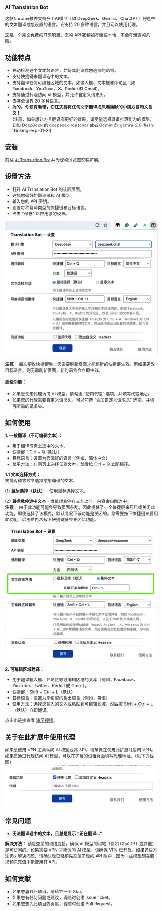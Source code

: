 ### AI Translation Bot

这款Chrome插件支持多个AI模型（如 DeepSeek、Gemini、ChatGPT）将选中的文本翻译成您设置的语言。它支持 20 多种语言，并且可以使用代理。

这是一个完全免费的开源项目，您的 API 密钥被存储在本地，不会有泄露的风险。

## 功能特点
- 自动检测选中文本的语言，并将其翻译成您选择的语言。
- 支持快捷键来翻译选中的文本。
- 支持翻译任何可编辑区域的文本，如输入框、文本框和评论区（如 Facebook、YouTube、X、Reddit 和 Gmail）。
- 支持通过代理访问 AI 模型，并允许自定义请求头。
- 支持全世界 20 多种语言。
- **对的，你没有看错，它还支持将任何文字翻译成风趣幽默的中国方言和文言文！**  
  (注意，如果想让方言翻译有更好的效果，请尽量选择具备推理能力的模型，比如 DeepSeek 的 deepseek-reasoner 或者 Gemini 的 gemini-2.0-flash-thinking-exp-01-21)  

## 安装
前往 [AI Translation Bot](https://chromewebstore.google.com/detail/chatgpt-translation-bot/fglemdfemikhijpgojdobdgplbcfomdf) 并为您的浏览器安装扩展。

## 设置方法
- 打开 AI Translation Bot 的设置页面。
- 选择您偏好的翻译器和 AI 模型。
- 输入您的 API 密钥。
- 设置每种翻译类型的快捷键和目标语言。
- 点击 "保存" 以应用您的设置。

![how to config](/images/how-to-config-zh.png)

**注意：** 每次更改快捷键后，您需要刷新页面才能使新的快捷键生效。但如果更改目标语言，则无需刷新页面，新的语言会立即生效。

#### 高级功能：
- 如果您使用代理访问 AI 模型，请勾选 “使用代理” 选项，并填写代理地址。
- 如果您的代理需要自定义请求头，可以勾选 “添加自定义请求头” 选项，并填写所需的请求头。

## 如何使用
**1. 一般翻译（不可编辑文本）：**

- 用于翻译网页上选中的文本。
- 快捷键：Ctrl + Q（默认）
- 目标语言：设置为您偏好的语言（例如，简体中文）
- 使用方法：在网页上选择任意文本，然后按 Ctrl + Q 立即翻译。

**1.1 文本选择方式：**    
支持两种方式来选择您想翻译的文本。

(1) **鼠标选择（默认）** - 使用鼠标选择文本。

(2) **鼠标悬停选中文本** - 当鼠标悬停在文本上时，内容会自动选中。  
**注意：** 由于此功能可能会导致页面杂乱，因此提供了一个快捷键来开启或关闭此功能。即使选择了该模式，默认情况下该功能是关闭的。您需要按下快捷键来启用此功能。启用后再次按下快捷键将会关闭此功能。

![how to config](/images/how-to-config-1-zh.png)

**2. 可编辑区域翻译：**

- 用于翻译输入框、评论区等可编辑区域的文本（例如，Facebook、YouTube、Twitter、Reddit 或 Gmail）。
- 快捷键：Shift + Ctrl + L（默认）
- 目标语言：设置为您希望的输出语言（例如，英语）
- 使用方法：选择您输入的文本或粘贴到可编辑区域，然后按 Shift + Ctrl + L（默认）立即翻译。

点击此链接查看 [演示视频](https://www.youtube.com/watch?v=tr90eCvougE)。

## 关于在此扩展中使用代理
如果您使用 VPN 工具访问 AI 模型或其 API，请确保在使用此扩展时启用 VPN。
如果您通过代理访问 AI 模型，可以在扩展的设置页面填写代理地址。（见下方截图）
![config the proxy](/images/free-proxy-zh.png)

## 常见问题
- **无法翻译选中的文本，且总是显示 “正在翻译...”**

**解决方法：** 请检查您的网络连接，确保 AI 模型的网站（例如 ChatGPT 或其他）是可访问的。如果需要 VPN 才能访问 AI 模型，请确保 VPN 已开启。如果这些方法仍未解决问题，请确认您已经预先充值了您的 API 账户，因为一些模型现在要求预先充值才能使用其 API。

## 如何贡献
* 如果您喜欢此项目，请给它一个 Star。
* 如果您有任何问题或建议，请随时创建 issue ticket。
* 如果您想为此项目做贡献，请随时创建 Pull Request。

